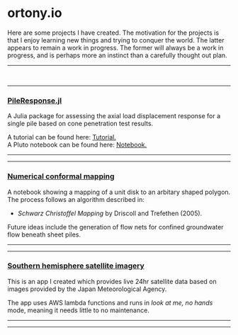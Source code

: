 # ortony.io

Here are some projects I have created. The motivation for the projects is that I enjoy learning new things and trying to conquer the world. The latter appears to remain a work in progress. The former will always be a work in progress, and is perhaps more an instinct than a carefully thought out plan.

---

</br>

---

### [PileResponse.jl](www.ortony.io/PileResponse.jl/dev)

A Julia package for assessing the axial load displacement response for a single pile based on cone penetration test results.

A tutorial can be found here: [Tutorial.](https://www.ortony.io/PileResponse.jl/dev/tutorial/)\
A Pluto notebook can be found here: [Notebook.](www.ortony.io/cpt-pile)

---

---

### [Numerical conformal mapping](www.ortony.io/conformal-map)

A notebook showing a mapping of a unit disk to an arbitary shaped polygon. The process follows an algorithm described in:

- _Schwarz Christoffel Mapping_ by Driscoll and Trefethen (2005).

Future ideas include the generation of flow nets for confined groundwater flow beneath sheet piles.

---

---

### [Southern hemisphere satellite imagery](www.ortons-weatherapp.vercel.app)

This is an app I created which provides live 24hr satellite data based on images provided by the Japan Meteorological Agency.

The app uses AWS lambda functions and runs in _look at me, no hands_ mode, meaning it needs little to no maintenance.

---

---
